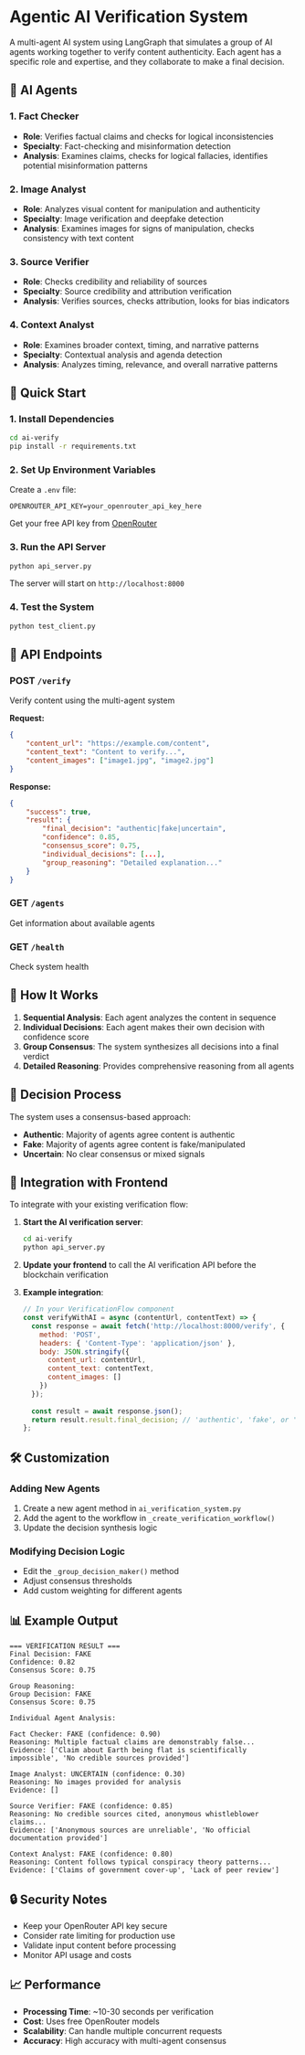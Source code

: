 # Agentic AI Verification System

A multi-agent AI system using LangGraph that simulates a group of AI agents working together to verify content authenticity. Each agent has a specific role and expertise, and they collaborate to make a final decision.

## 🤖 AI Agents

### 1. **Fact Checker**
- **Role**: Verifies factual claims and checks for logical inconsistencies
- **Specialty**: Fact-checking and misinformation detection
- **Analysis**: Examines claims, checks for logical fallacies, identifies potential misinformation patterns

### 2. **Image Analyst**
- **Role**: Analyzes visual content for manipulation and authenticity
- **Specialty**: Image verification and deepfake detection
- **Analysis**: Examines images for signs of manipulation, checks consistency with text content

### 3. **Source Verifier**
- **Role**: Checks credibility and reliability of sources
- **Specialty**: Source credibility and attribution verification
- **Analysis**: Verifies sources, checks attribution, looks for bias indicators

### 4. **Context Analyst**
- **Role**: Examines broader context, timing, and narrative patterns
- **Specialty**: Contextual analysis and agenda detection
- **Analysis**: Analyzes timing, relevance, and overall narrative patterns

## 🚀 Quick Start

### 1. Install Dependencies

```bash
cd ai-verify
pip install -r requirements.txt
```

### 2. Set Up Environment Variables

Create a `.env` file:

```env
OPENROUTER_API_KEY=your_openrouter_api_key_here
```

Get your free API key from [OpenRouter](https://openrouter.ai/models?max_price=0&fmt=cards&input_modalities=text)

### 3. Run the API Server

```bash
python api_server.py
```

The server will start on `http://localhost:8000`

### 4. Test the System

```bash
python test_client.py
```

## 📡 API Endpoints

### POST `/verify`
Verify content using the multi-agent system

**Request:**
```json
{
    "content_url": "https://example.com/content",
    "content_text": "Content to verify...",
    "content_images": ["image1.jpg", "image2.jpg"]
}
```

**Response:**
```json
{
    "success": true,
    "result": {
        "final_decision": "authentic|fake|uncertain",
        "confidence": 0.85,
        "consensus_score": 0.75,
        "individual_decisions": [...],
        "group_reasoning": "Detailed explanation..."
    }
}
```

### GET `/agents`
Get information about available agents

### GET `/health`
Check system health

## 🔄 How It Works

1. **Sequential Analysis**: Each agent analyzes the content in sequence
2. **Individual Decisions**: Each agent makes their own decision with confidence score
3. **Group Consensus**: The system synthesizes all decisions into a final verdict
4. **Detailed Reasoning**: Provides comprehensive reasoning from all agents

## 🎯 Decision Process

The system uses a consensus-based approach:

- **Authentic**: Majority of agents agree content is authentic
- **Fake**: Majority of agents agree content is fake/manipulated
- **Uncertain**: No clear consensus or mixed signals

## 🔧 Integration with Frontend

To integrate with your existing verification flow:

1. **Start the AI verification server**:
   ```bash
   cd ai-verify
   python api_server.py
   ```

2. **Update your frontend** to call the AI verification API before the blockchain verification

3. **Example integration**:
   ```javascript
   // In your VerificationFlow component
   const verifyWithAI = async (contentUrl, contentText) => {
     const response = await fetch('http://localhost:8000/verify', {
       method: 'POST',
       headers: { 'Content-Type': 'application/json' },
       body: JSON.stringify({
         content_url: contentUrl,
         content_text: contentText,
         content_images: []
       })
     });
     
     const result = await response.json();
     return result.result.final_decision; // 'authentic', 'fake', or 'uncertain'
   };
   ```

## 🛠️ Customization

### Adding New Agents
1. Create a new agent method in `ai_verification_system.py`
2. Add the agent to the workflow in `_create_verification_workflow()`
3. Update the decision synthesis logic

### Modifying Decision Logic
- Edit the `_group_decision_maker()` method
- Adjust consensus thresholds
- Add custom weighting for different agents

## 📊 Example Output

```
=== VERIFICATION RESULT ===
Final Decision: FAKE
Confidence: 0.82
Consensus Score: 0.75

Group Reasoning:
Group Decision: FAKE
Consensus Score: 0.75

Individual Agent Analysis:

Fact Checker: FAKE (confidence: 0.90)
Reasoning: Multiple factual claims are demonstrably false...
Evidence: ['Claim about Earth being flat is scientifically impossible', 'No credible sources provided']

Image Analyst: UNCERTAIN (confidence: 0.30)
Reasoning: No images provided for analysis
Evidence: []

Source Verifier: FAKE (confidence: 0.85)
Reasoning: No credible sources cited, anonymous whistleblower claims...
Evidence: ['Anonymous sources are unreliable', 'No official documentation provided']

Context Analyst: FAKE (confidence: 0.80)
Reasoning: Content follows typical conspiracy theory patterns...
Evidence: ['Claims of government cover-up', 'Lack of peer review']
```

## 🔒 Security Notes

- Keep your OpenRouter API key secure
- Consider rate limiting for production use
- Validate input content before processing
- Monitor API usage and costs

## 📈 Performance

- **Processing Time**: ~10-30 seconds per verification
- **Cost**: Uses free OpenRouter models
- **Scalability**: Can handle multiple concurrent requests
- **Accuracy**: High accuracy with multi-agent consensus
